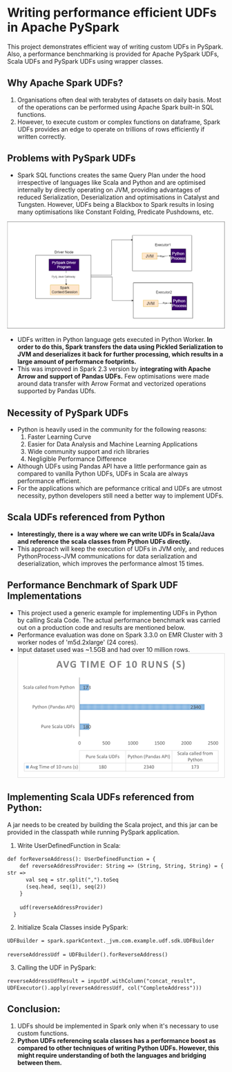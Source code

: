 # Writing performance efficient UDFs in Apache PySpark

This project demonstrates efficient way of writing custom UDFs in PySpark. Also, a performance benchmarking is provided for Apache PySpark UDFs, Scala UDFs and PySpark UDFs using wrapper classes.

## Why Apache Spark UDFs?
1. Organisations often deal with terabytes of datasets on daily basis. Most of the operations can be performed using Apache Spark built-in SQL functions. 
2. However, to execute custom or complex functions on dataframe, Spark UDFs provides an edge to operate on trillions of rows efficiently if written correctly.

## Problems with PySpark UDFs
- Spark SQL functions creates the same Query Plan under the hood irrespective of languages like Scala and Python and are optimised internally by directly operating on JVM, providing advantages of reduced Serialization, Deserialization and optimisations in Catalyst and Tungsten. However, UDFs being a Blackbox to Spark results in losing many optimisations like Constant Folding, Predicate Pushdowns, etc.

![alt text](Python_JVM_Interfacing.png)

- UDFs written in Python language gets executed in Python Worker. <b>In order to do this, Spark transfers the data using Pickled Serialization to JVM and deserializes it back for further processing, which results in a large amount of performance footprints.</b>
- This was improved in Spark 2.3 version by <b>integrating with Apache Arrow and support of Pandas UDFs.</b> Few optimisations were made around data transfer with Arrow Format and vectorized operations supported by Pandas UDfs.

## Necessity of PySpark UDFs
- Python is heavily used in the community for the following reasons:
  1. Faster Learning Curve
  2. Easier for Data Analysis and Machine Learning Applications
  2. Wide community support and rich libraries
  4. Negligible Performance Difference
- Although UDFs using Pandas API have a little performance gain as compared to vanilla Python UDFs, UDFs in Scala are always performance efficient.
- For the applications which are peformance critical and UDFs are utmost necessity, python developers still need a better way to implement UDFs.

## Scala UDFs referenced from Python
- <b>Interestingly, there is a way where we can write UDFs in Scala/Java and reference the scala classes from Python UDFs directly.</b>
- This approach will keep the execution of UDFs in JVM only, and reduces PythonProcess-JVM communications for data serialization and deserialization, which improves the performance almost 15 times.

## Performance Benchmark of Spark UDF Implementations
- This project used a generic example for implementing UDFs in Python by calling Scala Code. The actual performance benchmark was carried out on a production code and results are mentioned below. 
- Performance evaluation was done on Spark 3.3.0 on EMR Cluster with 3 worker nodes of 'm5d.2xlarge' (24 cores).
- Input dataset used was ~1.5GB and had over 10 million rows.
![alt text](Performance_Metrics.png)

## Implementing Scala UDFs referenced from Python:
A jar needs to be created by building the Scala project, and this jar can be provided in the classpath while running PySpark application.

1. Write UserDefinedFunction in Scala:
```
def forReverseAddress(): UserDefinedFunction = {
    def reverseAddressProvider: String => (String, String, String) = { str =>
      val seq = str.split(",").toSeq
      (seq.head, seq(1), seq(2))
    }

    udf(reverseAddressProvider)
  }
```
2. Initialize Scala Classes inside PySpark:
```
UDFBuilder = spark.sparkContext._jvm.com.example.udf.sdk.UDFBuilder

reverseAddressUdf = UDFBuilder().forReverseAddress()
```
3. Calling the UDF in PySpark:
```
reverseAddressUdfResult = inputDf.withColumn("concat_result", UDFExecutor().apply(reverseAddressUdf, col("CompleteAddress")))
```

## Conclusion:
1. UDFs should be implemented in Spark only when it's necessary to use custom functions.
2. <b>Python UDFs referencing scala classes has a performance boost as compared to other techniques of writing Python UDFs. However, this might require understanding of both the languages and bridging between them.</b>